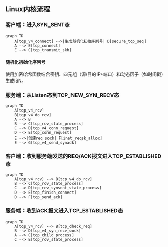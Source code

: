 ## Linux内核流程
### 客户端：进入SYN_SENT态
```mermaid
graph TD
    A[tcp_v4_connect] -->|生成随机化初始序列号| D[secure_tcp_seq]
    A --> E[tcp_connect]
    E --> C[tcp_transmit_skb]
```
#### 随机化初始化序列号
使用加密哈希函数结合密钥、四元组（源/目的IP+端口）和动态因子（如时间戳）生成ISN。

### 服务端：从Listen态到TCP_NEW_SYN_RECV态
```mermaid
graph TD
    A[tcp_v4_rcv]
    B[tcp_v4_do_rcv]
    A --> B
    B --> C[tcp_rcv_state_process]
    C --> D[tcp_v4_conn_request]
    D --> E[tcp_conn_request]
    E -->|创建req sock| F[inet_reqsk_alloc]
    E --> G[tcp_v4_send_synack]
```
### 客户端：收到服务端发送的REQ/ACK报文进入TCP_ESTABLISHED态
```mermaid
graph TD
    A[tcp_v4_rcv] --> B[tcp_v4_do_rcv]
    B --> C[tcp_rcv_state_process]
    C --> D[tcp_rcv_synsent_state_process]
    D --> E[tcp_finish_connect]
    D --> F[tcp_send_ack]
```
### 服务端：收到ACK报文进入TCP_ESTABLISHED态
```mermaid
graph TD
    A[tcp_v4_rcv] --> B[tcp_check_req]
    B --> D[tcp_v4_syn_recv_sock]
    A --> C[tcp_child_process]
    C --> E[tcp_rcv_state_process]
```
